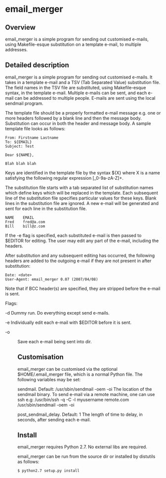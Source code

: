 # email_merger


##  Overview

email_merger is a simple program for sending out customised e-mails, using
Makefile-esque substitution on a template e-mail, to multiple addresses.


## Detailed description

email_merger is a simple program for sending out customised e-mails. It
takes in a template e-mail and a TSV (Tab Separated Value) substitution
file. The field names in the TSV file are substituted, using Makefile-esque
syntax, in the template e-mail. Multiple e-mails can be sent, and each
e-mail can be addressed to multiple people. E-mails are sent using the
local sendmail program.

The template file should be a properly formatted e-mail message e.g. one or
more headers followed by a blank line and then the message body.
Substitution can occur in both the header and message body. A sample
template file looks as follows:

```
From: Firstname Lastname 
To: ${EMAIL}
Subject: Test

Dear ${NAME},

Blah blah blah
```

Keys are identified in the template file by the syntax ${X} where X is a
name satisfying the following regular expression [_0-9a-zA-Z]+.

The substitution file starts with a tab separated list of substitution names
which define keys which will be replaced in the template. Each subsequent
line of the substitution file specifies particular values for these keys.
Blank lines in the substitution file are ignored. A new e-mail will be
generated and sent for each line in the substitution file.

```
NAME	EMAIL
Fred	fred@a.com
Bill	bill@z.com
```

If the -e flag is specified, each substituted e-mail is then passed to
$EDITOR for editing. The user may edit any part of the e-mail, including the
headers.

After substitution and any subsequent editing has occurred, the following
headers are added to the outgoing e-mail if they are not present in after
substitution:

```
Date: <date>
User-Agent: email_merger 0.07 (2007/04/08)
```

Note that if BCC header(s) are specified, they are stripped before the
e-mail is sent.

Flags:

  -d
    Dummy run. Do everything except send e-mails.

  -e
    Individually edit each e-mail with $EDITOR before it is sent.

  -o <dir>
    Save each e-mail being sent into dir.


## Customisation

email_merger can be customised via the optional $HOME/.email_merger file,
which is a normal Python file. The following variables may be set:

  sendmail. Default: /usr/sbin/sendmail -oem -oi
    The location of the sendmail binary. To send e-mail via a remote
    machine, one can use ssh e.g:
	  /usr/bin/ssh -q -C -l myusername remote.com /usr/sbin/sendmail -oem -oi

  post_sendmail_delay. Default: 1
    The length of time to delay, in seconds, after sending each e-mail.


##  Install
 
email_merger requires Python 2.7. No external libs are required.

email_merger can be run from the source dir or installed by distutils as follows:

```
$ python2.7 setup.py install
```

